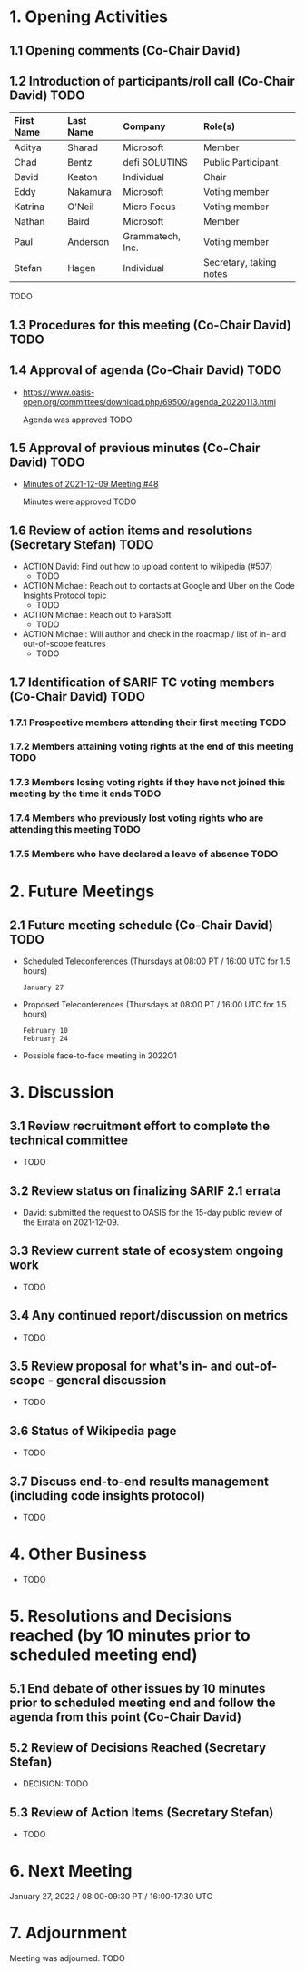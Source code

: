 # 1. Opening Activities

## 1.1 Opening comments (Co-Chair David)

## 1.2 Introduction of participants/roll call (Co-Chair David) TODO

| First Name | Last Name | Company          | Role(s)                 |
| :--------- | :-------- | :--------------- | :---------------------- |
| Aditya     | Sharad    | Microsoft        | Member                  |
| Chad       | Bentz     | defi SOLUTINS    | Public Participant      |
| David      | Keaton    | Individual       | Chair                   |
| Eddy       | Nakamura  | Microsoft        | Voting member           |
| Katrina    | O'Neil    | Micro Focus      | Voting member           |
| Nathan     | Baird     | Microsoft        | Member                  |
| Paul       | Anderson  | Grammatech, Inc. | Voting member           |
| Stefan     | Hagen     | Individual       | Secretary, taking notes |

TODO

## 1.3 Procedures for this meeting (Co-Chair David) TODO

## 1.4 Approval of agenda (Co-Chair David) TODO

* https://www.oasis-open.org/committees/download.php/69500/agenda_20220113.html

  Agenda was approved TODO

## 1.5 Approval of previous minutes (Co-Chair David) TODO

* [Minutes of 2021-12-09 Meeting #48](https://www.oasis-open.org/committees/document.php?document_id=69499&wg_abbrev=sarif)

  Minutes were approved TODO

## 1.6 Review of action items and resolutions (Secretary Stefan) TODO

* ACTION David: Find out how to upload content to wikipedia (#507)
  - TODO
* ACTION Michael: Reach out to contacts at Google and Uber on the Code Insights Protocol topic
  - TODO
* ACTION Michael: Reach out to ParaSoft
  - TODO
* ACTION Michael: Will author and check in the roadmap / list of in- and out-of-scope features
  - TODO

## 1.7 Identification of SARIF TC voting members (Co-Chair David) TODO

### 1.7.1 Prospective members attending their first meeting TODO

### 1.7.2 Members attaining voting rights at the end of this meeting TODO

### 1.7.3 Members losing voting rights if they have not joined this meeting by the time it ends TODO

### 1.7.4 Members who previously lost voting rights who are attending this meeting TODO

### 1.7.5 Members who have declared a leave of absence TODO

# 2. Future Meetings

## 2.1 Future meeting schedule (Co-Chair David) TODO

* Scheduled Teleconferences (Thursdays at 08:00 PT / 16:00 UTC for 1.5 hours)
  ```
  January 27
  ```
* Proposed Teleconferences (Thursdays at 08:00 PT / 16:00 UTC for 1.5 hours)
  ```
  February 10
  February 24
  ```
* Possible face-to-face meeting in 2022Q1

# 3. Discussion

## 3.1 Review recruitment effort to complete the technical committee

* TODO

## 3.2 Review status on finalizing SARIF 2.1 errata

* David: submitted the request to OASIS for the 15-day public review of the Errata on 2021-12-09.

## 3.3 Review current state of ecosystem ongoing work

* TODO

## 3.4 Any continued report/discussion on metrics

* TODO

## 3.5 Review proposal for what's in- and out-of-scope - general discussion

* TODO

## 3.6 Status of Wikipedia page

* TODO

## 3.7 Discuss end-to-end results management (including code insights protocol)

* TODO

# 4. Other Business

* TODO

# 5. Resolutions and Decisions reached (by 10 minutes prior to scheduled meeting end)

## 5.1 End debate of other issues by 10 minutes prior to scheduled meeting end and follow the agenda from this point (Co-Chair David)

## 5.2 Review of Decisions Reached (Secretary Stefan)

* DECISION: TODO

## 5.3 Review of Action Items (Secretary Stefan)

* TODO

# 6. Next Meeting

January 27, 2022 / 08:00-09:30 PT / 16:00-17:30 UTC

# 7. Adjournment

Meeting was adjourned. TODO
